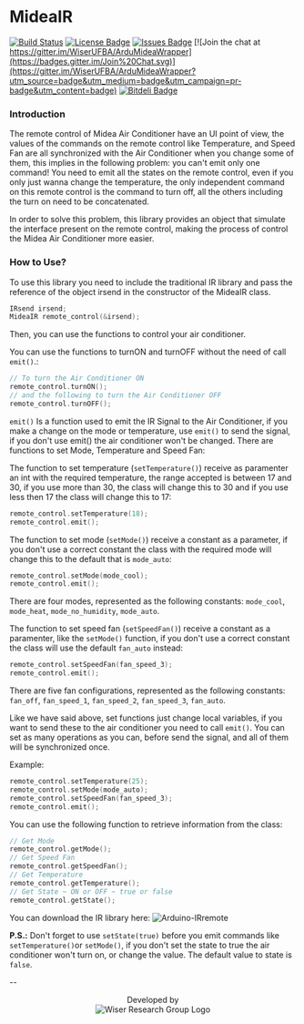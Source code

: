# MideaIR

[![Build Status](https://travis-ci.org/WiserUFBA/ArduMideaWrapper.svg)](https://travis-ci.org/WiserUFBA/ArduMideaWrapper)
[![License Badge](https://img.shields.io/github/license/wiserufba/ardumideawrapper.svg)](https://github.com/WiserUFBA/ArduMideaWrapper/blob/master/LICENSE)
[![Issues Badge](https://img.shields.io/github/issues/wiserufba/ardumideawrapper.svg)](https://github.com/WiserUFBA/ArduMideaWrapper/issues)
[![Join the chat at https://gitter.im/WiserUFBA/ArduMideaWrapper](https://badges.gitter.im/Join%20Chat.svg)](https://gitter.im/WiserUFBA/ArduMideaWrapper?utm_source=badge&utm_medium=badge&utm_campaign=pr-badge&utm_content=badge)
[![Bitdeli Badge](https://d2weczhvl823v0.cloudfront.net/WiserUFBA/ardumideawrapper/trend.png)](https://bitdeli.com/free "Bitdeli Badge")

### Introduction

The remote control of Midea Air Conditioner have an UI point of view, the values of the commands on the remote control like Temperature, and Speed Fan are all synchronized with the Air Conditioner when you change some of them, this implies in the following problem: you can't emit only one command! You need to emit all the states on the remote control, even if you only just wanna change the temperature, the only independent command on this remote control is the command to turn off, all the others including the turn on need to be concatenated.

In order to solve this problem, this library provides an object that simulate the interface present on the remote control, making the process of control the Midea Air Conditioner more easier.

### How to Use?

To use this library you need to include the traditional IR library and pass the reference of the object irsend in the constructor of the MideaIR class.

```cpp
IRsend irsend;
MideaIR remote_control(&irsend);
```

Then, you can use the functions to control your air conditioner.

You can use the functions to turnON and turnOFF without the need of call `emit()`.:

```cpp
// To turn the Air Conditioner ON
remote_control.turnON();
// and the following to turn the Air Conditioner OFF
remote_control.turnOFF();
```

`emit()` Is a function used to emit the IR Signal to the Air Conditioner, if you make a change on the mode or temperature, use `emit()` to send the signal, if you don't use emit() the air conditioner won't be changed.
There are functions to set Mode, Temperature and Speed Fan:

The function to set temperature (`setTemperature()`) receive as paramenter an int with the required temperature, the range accepted is between 17 and 30, if you use more than 30, the class will change this to 30 and if you use less then 17 the class will change this to 17:

```cpp
remote_control.setTemperature(18);
remote_control.emit();
```
The function to set mode (`setMode()`) receive a constant as a parameter, if you don't use a correct constant the class with the required mode will change this to the default that is `mode_auto`:

```cpp
remote_control.setMode(mode_cool);
remote_control.emit();
```

There are four modes, represented as the following constants: `mode_cool`, `mode_heat`, `mode_no_humidity`, `mode_auto`.

The function to set speed fan (`setSpeedFan()`) receive a constant as a paramenter, like the `setMode()` function, if you don't use a correct constant the class will use the default `fan_auto` instead:

```cpp
remote_control.setSpeedFan(fan_speed_3);
remote_control.emit();
```

There are five fan configurations, represented as the following constants: `fan_off`, `fan_speed_1`, `fan_speed_2`, `fan_speed_3`, `fan_auto`.

Like we have said above, set functions just change local variables, if you want to send these to the air conditioner you need to call `emit()`. You can set as many operations as you can, before send the signal, and all of them will be synchronized once.

Example:

```cpp
remote_control.setTemperature(25);
remote_control.setMode(mode_auto);
remote_control.setSpeedFan(fan_speed_3);
remote_control.emit();
```

You can use the following function to retrieve information from the class:

```cpp
// Get Mode
remote_control.getMode();
// Get Speed Fan
remote_control.getSpeedFan();
// Get Temperature
remote_control.getTemperature();
// Get State ~ ON or OFF ~ true or false
remote_control.getState();
```

You can download the IR library here: ![Arduino-IRremote](https://github.com/z3t0/Arduino-IRremote)

**P.S.:** Don't forget to use `setState(true)` before you emit commands like `setTemperature()`or `setMode()`, if you don't set the state to true the air conditioner won't turn on, or change the value. The default value to state is `false`.

--
<p align="center">
	Developed by </br>
  <img alt="Wiser Research Group Logo" src="https://wiki.dcc.ufba.br/pub/SmartUFBA/ProjectLogo/wiserufbalogo.jpg"/> 
</p>
